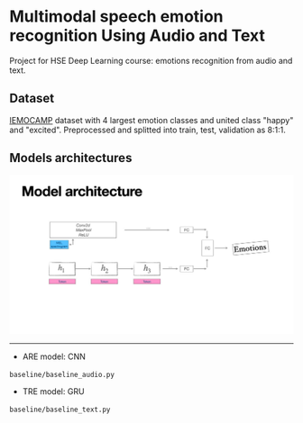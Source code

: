 # Multimodal speech emotion recognition Using Audio and Text

Project for HSE Deep Learning course: emotions recognition from audio and text.

## Dataset
[IEMOCAMP](https://sail.usc.edu/iemocap/index.html) dataset with 4 largest emotion classes and united class "happy" and "excited". 
Preprocessed and splitted into train, test, validation as 8:1:1.

## Models architectures 
![Model](https://github.com/aapoliakova/SER_TASK/blob/master/photo_2022-06-23%2010.58.28.jpeg?raw=true)

___
+ ARE model: CNN

` baseline/baseline_audio.py `

+ TRE model: GRU

` baseline/baseline_text.py `

